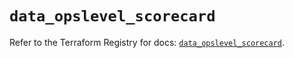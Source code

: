 # `data_opslevel_scorecard`

Refer to the Terraform Registry for docs: [`data_opslevel_scorecard`](https://registry.terraform.io/providers/opslevel/opslevel/1.6.3/docs/data-sources/scorecard).
